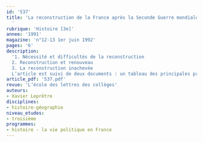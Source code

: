 ```yaml
---
id: '537'
title: 'La reconstruction de la France après la Seconde Guerre mondiale : 1944-1949
  '
rubrique: 'Histoire [3e]'
annee: '1991'
magazine: 'n°12-13 1er juin 1992'
pages: '6'
description: 
  '1. Nécessité et difficultés de la reconstruction
  2. Reconstruction et renouveau
  3. La reconstruction inachevée
  L’article est suivi de deux documents : un tableau des principales productions et un extrait du tome 3 des « Mémoires de guerre », du général de Gaulle.'
article_pdf: '537.pdf'
revue: 'L’école des lettres des collèges'
auteurs:
- Xavier Leprêtre
disciplines:
- histoire-géographie
niveau_etudes:
- troisième
programmes:
- histoire - la vie politique en France
---
```

